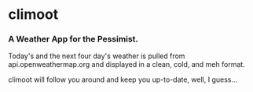 # climoot
### A Weather App for the Pessimist. 

Today's and the next four day's weather is pulled from api.openweathermap.org and displayed in a clean, cold, and meh format.

climoot will follow you around and keep you up-to-date, well, I guess...

